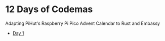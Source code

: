 # 12 Days of Codemas

Adapting PiHut's Raspberry Pi Pico Advent Calendar to Rust and Embassy

- [Day 1](https://benjaminbrandt.com/12-projects-of-codemas-day-1/)
